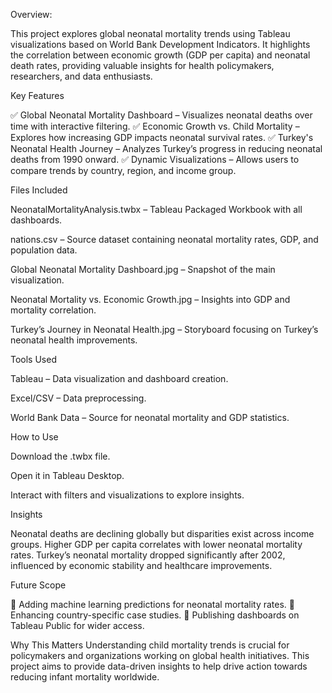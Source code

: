 Overview:

This project explores global neonatal mortality trends using Tableau visualizations based on World Bank Development Indicators. It highlights the correlation between economic growth (GDP per capita) and neonatal death rates, providing valuable insights for health policymakers, researchers, and data enthusiasts.

Key Features

✅ Global Neonatal Mortality Dashboard – Visualizes neonatal deaths over time with interactive filtering.
✅ Economic Growth vs. Child Mortality – Explores how increasing GDP impacts neonatal survival rates.
✅ Turkey's Neonatal Health Journey – Analyzes Turkey’s progress in reducing neonatal deaths from 1990 onward.
✅ Dynamic Visualizations – Allows users to compare trends by country, region, and income group.


Files Included

NeonatalMortalityAnalysis.twbx – Tableau Packaged Workbook with all dashboards.

nations.csv – Source dataset containing neonatal mortality rates, GDP, and population data.

Global Neonatal Mortality Dashboard.jpg – Snapshot of the main visualization.

Neonatal Mortality vs. Economic Growth.jpg – Insights into GDP and mortality correlation.

Turkey’s Journey in Neonatal Health.jpg – Storyboard focusing on Turkey’s neonatal health improvements.


Tools Used

Tableau – Data visualization and dashboard creation.

Excel/CSV – Data preprocessing.

World Bank Data – Source for neonatal mortality and GDP statistics.


How to Use

Download the .twbx file.

Open it in Tableau Desktop.

Interact with filters and visualizations to explore insights.


Insights

Neonatal deaths are declining globally but disparities exist across income groups.
Higher GDP per capita correlates with lower neonatal mortality rates.
Turkey’s neonatal mortality dropped significantly after 2002, influenced by economic stability and healthcare improvements.


Future Scope

📌 Adding machine learning predictions for neonatal mortality rates.
📌 Enhancing country-specific case studies.
📌 Publishing dashboards on Tableau Public for wider access.


Why This Matters
Understanding child mortality trends is crucial for policymakers and organizations working on global health initiatives. This project aims to provide data-driven insights to help drive action towards reducing infant mortality worldwide.
